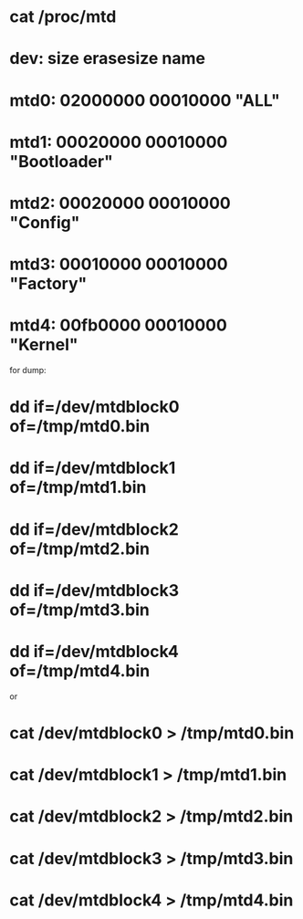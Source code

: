 # cat /proc/mtd

# dev:    size   erasesize  name
# mtd0: 02000000 00010000 "ALL"
# mtd1: 00020000 00010000 "Bootloader"
# mtd2: 00020000 00010000 "Config"
# mtd3: 00010000 00010000 "Factory"
# mtd4: 00fb0000 00010000 "Kernel"

for dump:
# dd if=/dev/mtdblock0 of=/tmp/mtd0.bin
# dd if=/dev/mtdblock1 of=/tmp/mtd1.bin
# dd if=/dev/mtdblock2 of=/tmp/mtd2.bin
# dd if=/dev/mtdblock3 of=/tmp/mtd3.bin
# dd if=/dev/mtdblock4 of=/tmp/mtd4.bin
or
# cat /dev/mtdblock0 > /tmp/mtd0.bin
# cat /dev/mtdblock1 > /tmp/mtd1.bin
# cat /dev/mtdblock2 > /tmp/mtd2.bin
# cat /dev/mtdblock3 > /tmp/mtd3.bin
# cat /dev/mtdblock4 > /tmp/mtd4.bin
